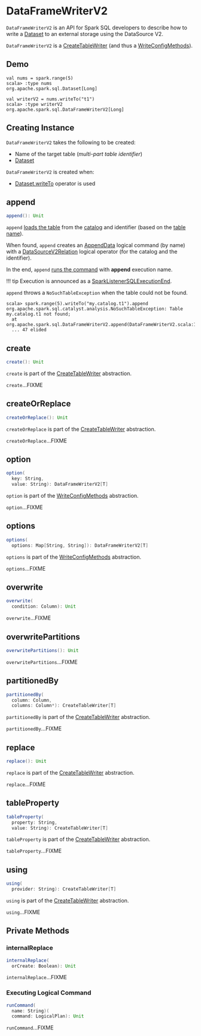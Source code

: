 # DataFrameWriterV2

`DataFrameWriterV2` is an API for Spark SQL developers to describe how to write a [Dataset](dataset/index.md) to an external storage using the DataSource V2.

`DataFrameWriterV2` is a [CreateTableWriter](CreateTableWriter.md) (and thus a [WriteConfigMethods](WriteConfigMethods.md)).

## Demo

```text
val nums = spark.range(5)
scala> :type nums
org.apache.spark.sql.Dataset[Long]

val writerV2 = nums.writeTo("t1")
scala> :type writerV2
org.apache.spark.sql.DataFrameWriterV2[Long]
```

## Creating Instance

`DataFrameWriterV2` takes the following to be created:

* Name of the target table (_multi-part table identifier_)
* [Dataset](dataset/index.md)

`DataFrameWriterV2` is created when:

* [Dataset.writeTo](dataset/index.md#writeTo) operator is used

## <span id="append"> append

```scala
append(): Unit
```

`append` [loads the table](connector/catalog/CatalogV2Util.md#loadTable) from the [catalog](connector/catalog/TableCatalog.md) and identifier (based on the [table name](#table)).

When found, `append` creates an [AppendData](logical-operators/AppendData.md#byName) logical command (by name) with a [DataSourceV2Relation](logical-operators/DataSourceV2Relation.md#create) logical operator (for the catalog and the identifier).

In the end, `append` [runs the command](#runCommand) with **append** execution name.

!!! tip
    Execution is announced as a [SparkListenerSQLExecutionEnd](ui/SparkListenerSQLExecutionEnd.md).

`append` throws a `NoSuchTableException` when the table could not be found.

```text
scala> spark.range(5).writeTo("my.catalog.t1").append
org.apache.spark.sql.catalyst.analysis.NoSuchTableException: Table my.catalog.t1 not found;
  at org.apache.spark.sql.DataFrameWriterV2.append(DataFrameWriterV2.scala:162)
  ... 47 elided
```

## <span id="create"> create

```scala
create(): Unit
```

`create` is part of the [CreateTableWriter](CreateTableWriter.md#create) abstraction.

`create`...FIXME

## <span id="createOrReplace"> createOrReplace

```scala
createOrReplace(): Unit
```

`createOrReplace` is part of the [CreateTableWriter](CreateTableWriter.md#createOrReplace) abstraction.

`createOrReplace`...FIXME

## <span id="option"> option

```scala
option(
  key: String,
  value: String): DataFrameWriterV2[T]
```

`option` is part of the [WriteConfigMethods](WriteConfigMethods.md#option) abstraction.

`option`...FIXME

## <span id="options"> options

```scala
options(
  options: Map[String, String]): DataFrameWriterV2[T]
```

`options` is part of the [WriteConfigMethods](WriteConfigMethods.md#options) abstraction.

`options`...FIXME

## <span id="overwrite"> overwrite

```scala
overwrite(
  condition: Column): Unit
```

`overwrite`...FIXME

## <span id="overwritePartitions"> overwritePartitions

```scala
overwritePartitions(): Unit
```

`overwritePartitions`...FIXME

## <span id="partitionedBy"> partitionedBy

```scala
partitionedBy(
  column: Column,
  columns: Column*): CreateTableWriter[T]
```

`partitionedBy` is part of the [CreateTableWriter](CreateTableWriter.md#partitionedBy) abstraction.

`partitionedBy`...FIXME

## <span id="replace"> replace

```scala
replace(): Unit
```

`replace` is part of the [CreateTableWriter](CreateTableWriter.md#replace) abstraction.

`replace`...FIXME

## <span id="tableProperty"> tableProperty

```scala
tableProperty(
  property: String,
  value: String): CreateTableWriter[T]
```

`tableProperty` is part of the [CreateTableWriter](CreateTableWriter.md#tableProperty) abstraction.

`tableProperty`...FIXME

## <span id="using"> using

```scala
using(
  provider: String): CreateTableWriter[T]
```

`using` is part of the [CreateTableWriter](CreateTableWriter.md#using) abstraction.

`using`...FIXME

## Private Methods

### <span id="internalReplace"> internalReplace

```scala
internalReplace(
  orCreate: Boolean): Unit
```

`internalReplace`...FIXME

### <span id="runCommand"> Executing Logical Command

```scala
runCommand(
  name: String)(
  command: LogicalPlan): Unit
```

`runCommand`...FIXME
